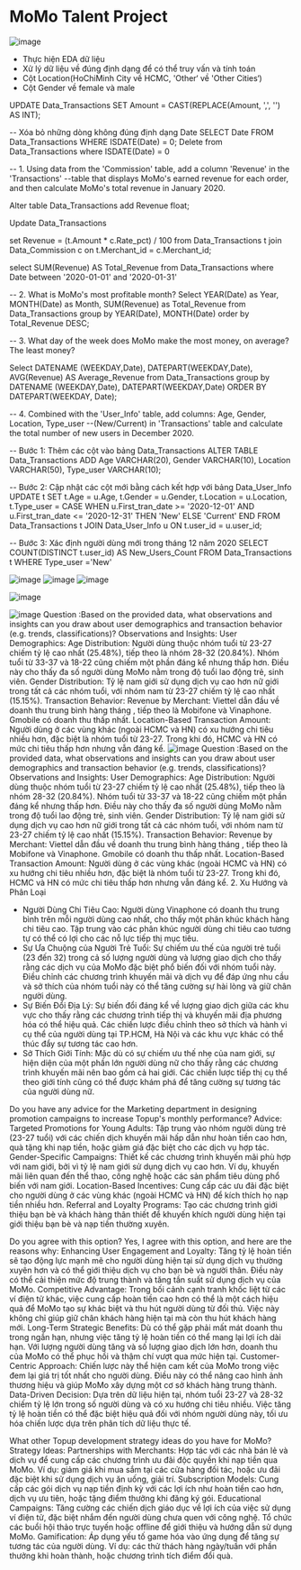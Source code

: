 # MoMo Talent Project

![image](https://github.com/user-attachments/assets/b4ca25f6-cf1e-40f2-97d6-376c47589e18)
- Thực hiện EDA dữ liệu
- Xử lý dữ liệu về đúng định dạng để có thể truy vấn và tính toán
- Cột Location(HoChiMinh City về HCMC, 'Other‘ về 'Other Cities‘)
- Cột Gender về female và male

UPDATE Data_Transactions
SET Amount = CAST(REPLACE(Amount, ',', '') AS INT);

-- Xóa bỏ những dòng không đúng định dạng Date
SELECT Date
FROM Data_Transactions
WHERE ISDATE(Date) = 0;
Delete from Data_Transactions
where ISDATE(Date) = 0


-- 1. Using data from the 'Commission' table, add a column 'Revenue' in the 'Transactions' 
--table that displays MoMo's earned revenue for each order, and then calculate MoMo's total revenue in January 2020.

Alter table Data_Transactions add  Revenue float;


Update Data_Transactions

set Revenue = (t.Amount * c.Rate_pct) / 100
from Data_Transactions t 
join Data_Commission c on t.Merchant_id = c.Merchant_id;


select   SUM(Revenue)  AS Total_Revenue
from Data_Transactions
where Date between '2020-01-01' and '2020-01-31' 

-- 2. What is MoMo's most profitable month?
Select YEAR(Date) as Year, MONTH(Date) as Month, SUM(Revenue) as Total_Revenue
from Data_Transactions
group by YEAR(Date), MONTH(Date)
order by Total_Revenue DESC;


--  3. What day of the week does MoMo make the most money, on average? The least money?

Select   DATENAME (WEEKDAY,Date), DATEPART(WEEKDAY,Date), AVG(Revenue) AS Average_Revenue
from Data_Transactions
group by  DATENAME (WEEKDAY,Date), DATEPART(WEEKDAY,Date)
ORDER BY 
    DATEPART(WEEKDAY, Date);

-- 4. Combined with the 'User_Info' table, add columns: Age, Gender, Location, Type_user
--(New/Current) in 'Transactions' table and calculate the total number of new users in December 2020.			


-- Bước 1: Thêm các cột vào bảng Data_Transactions
ALTER TABLE Data_Transactions
ADD Age VARCHAR(20),
    Gender VARCHAR(10),
    Location VARCHAR(50),
    Type_user VARCHAR(10);

-- Bước 2: Cập nhật các cột mới bằng cách kết hợp với bảng Data_User_Info
UPDATE t
SET t.Age = u.Age,
    t.Gender = u.Gender,
    t.Location = u.Location,
    t.Type_user = CASE 
                    WHEN u.First_tran_date >= '2020-12-01' AND u.First_tran_date <= '2020-12-31' THEN 'New'
                    ELSE 'Current'
                  END
FROM Data_Transactions t
JOIN Data_User_Info u ON t.user_id = u.user_id;

-- Bước 3: Xác định người dùng mới trong tháng 12 năm 2020
SELECT COUNT(DISTINCT t.user_id) AS New_Users_Count
FROM Data_Transactions t
WHERE Type_user ='New'

![image](https://github.com/user-attachments/assets/42443248-9e3c-41a8-bf03-ac6fad18a48d)
![image](https://github.com/user-attachments/assets/f97f75b0-7ec6-4320-bc23-4448cfba9664)
![image](https://github.com/user-attachments/assets/bcbbb4f4-facf-4bfc-b411-7983df25feb6)

![image](https://github.com/user-attachments/assets/dbfb126a-367a-4845-afe5-4cf934b1263d)

![image](https://github.com/user-attachments/assets/dc8b4979-cd0e-4419-b3c9-b49b8dc95f4a)
Question :Based on the provided data, what observations and insights can you draw about user demographics and transaction behavior (e.g. trends, classifications)?
Observations and Insights:
User Demographics:
Age Distribution: Người dùng thuộc nhóm tuổi từ 23-27 chiếm tỷ lệ cao nhất (25.48%), tiếp theo là nhóm 28-32 (20.84%). Nhóm tuổi từ 33-37 và 18-22 cũng chiếm một phần đáng kể nhưng thấp hơn. Điều này cho thấy đa số người dùng MoMo nằm trong độ tuổi lao động trẻ, sinh viên.
Gender Distribution: Tỷ lệ nam giới sử dụng dịch vụ cao hơn nữ giới trong tất cả các nhóm tuổi, với nhóm nam từ 23-27 chiếm tỷ lệ cao nhất (15.15%).
Transaction Behavior:
Revenue by Merchant: Viettel dẫn đầu về doanh thu trung bình hàng tháng , tiếp theo là Mobifone và Vinaphone. Gmobile có doanh thu thấp nhất.
Location-Based Transaction Amount: Người dùng ở các vùng khác (ngoài HCMC và HN) có xu hướng chi tiêu nhiều hơn, đặc biệt là nhóm tuổi từ 23-27. Trong khi đó, HCMC và HN có mức chi tiêu thấp hơn nhưng vẫn đáng kể.
![image](https://github.com/user-attachments/assets/97f5c523-73e4-4883-abb7-865fa7b1245f)
Question :Based on the provided data, what observations and insights can you draw about user demographics and transaction behavior (e.g. trends, classifications)?
Observations and Insights:
User Demographics:
Age Distribution: Người dùng thuộc nhóm tuổi từ 23-27 chiếm tỷ lệ cao nhất (25.48%), tiếp theo là nhóm 28-32 (20.84%). Nhóm tuổi từ 33-37 và 18-22 cũng chiếm một phần đáng kể nhưng thấp hơn. Điều này cho thấy đa số người dùng MoMo nằm trong độ tuổi lao động trẻ, sinh viên.
Gender Distribution: Tỷ lệ nam giới sử dụng dịch vụ cao hơn nữ giới trong tất cả các nhóm tuổi, với nhóm nam từ 23-27 chiếm tỷ lệ cao nhất (15.15%).
Transaction Behavior:
Revenue by Merchant: Viettel dẫn đầu về doanh thu trung bình hàng tháng , tiếp theo là Mobifone và Vinaphone. Gmobile có doanh thu thấp nhất.
Location-Based Transaction Amount: Người dùng ở các vùng khác (ngoài HCMC và HN) có xu hướng chi tiêu nhiều hơn, đặc biệt là nhóm tuổi từ 23-27. Trong khi đó, HCMC và HN có mức chi tiêu thấp hơn nhưng vẫn đáng kể.
2. Xu Hướng và Phân Loại
- Người Dùng Chi Tiêu Cao:
Người dùng Vinaphone có doanh thu trung bình trên mỗi người dùng cao nhất, cho thấy một phân khúc khách hàng chi tiêu cao.
Tập trung vào các phân khúc người dùng chi tiêu cao tương tự có thể có lợi cho các nỗ lực tiếp thị mục tiêu.
- Sự Ưa Chuộng của Người Trẻ Tuổi:
Sự chiếm ưu thế của người trẻ tuổi (23 đến 32) trong cả số lượng người dùng và lượng giao dịch cho thấy rằng các dịch vụ của MoMo đặc biệt phổ biến đối với nhóm tuổi này.
Điều chỉnh các chương trình khuyến mãi và dịch vụ để đáp ứng nhu cầu và sở thích của nhóm tuổi này có thể tăng cường sự hài lòng và giữ chân người dùng.
- Sự Biến Đổi Địa Lý:
Sự biến đổi đáng kể về lượng giao dịch giữa các khu vực cho thấy rằng các chương trình tiếp thị và khuyến mãi địa phương hóa có thể hiệu quả.
Các chiến lược điều chỉnh theo sở thích và hành vi cụ thể của người dùng tại TP.HCM, Hà Nội và các khu vực khác có thể thúc đẩy sự tương tác cao hơn.
- Sở Thích Giới Tính:
Mặc dù có sự chiếm ưu thế nhẹ của nam giới, sự hiện diện của một phần lớn người dùng nữ cho thấy rằng các chương trình khuyến mãi nên bao gồm cả hai giới.
Các chiến lược tiếp thị cụ thể theo giới tính cũng có thể được khám phá để tăng cường sự tương tác của người dùng nữ.

Do you have any advice for the Marketing department in designing promotion campaigns to increase Topup's monthly performance?
Advice:
Targeted Promotions for Young Adults:
Tập trung vào nhóm người dùng trẻ (23-27 tuổi) với các chiến dịch khuyến mãi hấp dẫn như hoàn tiền cao hơn, quà tặng khi nạp tiền, hoặc giảm giá đặc biệt cho các dịch vụ hợp tác.
Gender-Specific Campaigns:
Thiết kế các chương trình khuyến mãi phù hợp với nam giới, bởi vì tỷ lệ nam giới sử dụng dịch vụ cao hơn. Ví dụ, khuyến mãi liên quan đến thể thao, công nghệ hoặc các sản phẩm tiêu dùng phổ biến với nam giới.
Location-Based Incentives:
Cung cấp các ưu đãi đặc biệt cho người dùng ở các vùng khác (ngoài HCMC và HN) để kích thích họ nạp tiền nhiều hơn.
Referral and Loyalty Programs:
Tạo các chương trình giới thiệu bạn bè và khách hàng thân thiết để khuyến khích người dùng hiện tại giới thiệu bạn bè và nạp tiền thường xuyên.


Do you agree with this option?
Yes, I agree with this option, and here are the reasons why:
Enhancing User Engagement and Loyalty:
Tăng tỷ lệ hoàn tiền sẽ tạo động lực mạnh mẽ cho người dùng hiện tại sử dụng dịch vụ thường xuyên hơn và có thể giới thiệu dịch vụ cho bạn bè và người thân. Điều này có thể cải thiện mức độ trung thành và tăng tần suất sử dụng dịch vụ của MoMo.
Competitive Advantage:
Trong bối cảnh cạnh tranh khốc liệt từ các ví điện tử khác, việc cung cấp hoàn tiền cao hơn có thể là một cách hiệu quả để MoMo tạo sự khác biệt và thu hút người dùng từ đối thủ. Việc này không chỉ giúp giữ chân khách hàng hiện tại mà còn thu hút khách hàng mới.
Long-Term Strategic Benefits:
Dù có thể gặp phải mất mát doanh thu trong ngắn hạn, nhưng việc tăng tỷ lệ hoàn tiền có thể mang lại lợi ích dài hạn. Với lượng người dùng tăng và số lượng giao dịch lớn hơn, doanh thu của MoMo có thể phục hồi và thậm chí vượt qua mức hiện tại.
Customer-Centric Approach:
Chiến lược này thể hiện cam kết của MoMo trong việc đem lại giá trị tốt nhất cho người dùng. Điều này có thể nâng cao hình ảnh thương hiệu và giúp MoMo xây dựng một cơ sở khách hàng trung thành.
Data-Driven Decision:
Dựa trên dữ liệu hiện tại, nhóm tuổi 23-27 và 28-32 chiếm tỷ lệ lớn trong số người dùng và có xu hướng chi tiêu nhiều. Việc tăng tỷ lệ hoàn tiền có thể đặc biệt hiệu quả đối với nhóm người dùng này, tối ưu hóa chiến lược dựa trên phân tích dữ liệu thực tế.

What other Topup development strategy ideas do you have for MoMo?
Strategy Ideas:
Partnerships with Merchants:
Hợp tác với các nhà bán lẻ và dịch vụ để cung cấp các chương trình ưu đãi độc quyền khi nạp tiền qua MoMo. Ví dụ: giảm giá khi mua sắm tại các cửa hàng đối tác, hoặc ưu đãi đặc biệt khi sử dụng dịch vụ ăn uống, giải trí.
Subscription Models:
Cung cấp các gói dịch vụ nạp tiền định kỳ với các lợi ích như hoàn tiền cao hơn, dịch vụ ưu tiên, hoặc tặng điểm thưởng khi đăng ký gói.
Educational Campaigns:
Tăng cường các chiến dịch giáo dục về lợi ích của việc sử dụng ví điện tử, đặc biệt nhắm đến người dùng chưa quen với công nghệ. Tổ chức các buổi hội thảo trực tuyến hoặc offline để giới thiệu và hướng dẫn sử dụng MoMo.
Gamification:
Áp dụng yếu tố game hóa vào ứng dụng để tăng sự tương tác của người dùng. Ví dụ: các thử thách hàng ngày/tuần với phần thưởng khi hoàn thành, hoặc chương trình tích điểm đổi quà.









